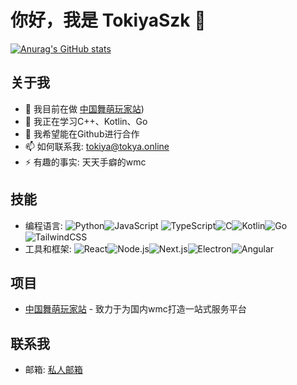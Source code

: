 # 你好，我是 TokiyaSzk 👋
[![Anurag's GitHub stats](https://github-readme-stats.vercel.app/api?username=TokiyaSzk)](https://github.com/anuraghazra/github-readme-stats)
## 关于我
- 🔭 我目前在做 [中国舞萌玩家站](https://github.com/Salt-House/MaiWeb-CN))
- 🌱 我正在学习C++、Kotlin、Go
- 👯 我希望能在Github进行合作
- 📫 如何联系我: tokiya@tokya.online
- ⚡ 有趣的事实: 天天手癖的wmc

## 技能
- 编程语言: ![Python](https://img.shields.io/badge/Python-3776AB?style=for-the-badge&logo=python&logoColor=white)![JavaScript](https://img.shields.io/badge/JavaScript-F7DF1E?style=for-the-badge&logo=javascript&logoColor=black) ![TypeScript](https://img.shields.io/badge/TypeScript-007ACC?style=for-the-badge&logo=typescript&logoColor=white)![C](https://img.shields.io/badge/C-00599C?style=for-the-badge&logo=c&logoColor=white)![Kotlin](https://img.shields.io/badge/Kotlin-0095D5?style=for-the-badge&logo=kotlin&logoColor=white)![Go](https://img.shields.io/badge/Go-00ADD8?style=for-the-badge&logo=go&logoColor=white)![TailwindCSS](https://img.shields.io/badge/Tailwind_CSS-38B2AC?style=for-the-badge&logo=tailwind-css&logoColor=white)
- 工具和框架: ![React](https://img.shields.io/badge/React-20232A?style=for-the-badge&logo=react&logoColor=61DAFB)![Node.js](https://img.shields.io/badge/Node.js-43853D?style=for-the-badge&logo=node.js&logoColor=white)![Next.js](https://img.shields.io/badge/Next.js-000000?style=for-the-badge&logo=next.js&logoColor=white)![Electron](https://img.shields.io/badge/Electron-47848F?style=for-the-badge&logo=electron&logoColor=white)![Angular](https://img.shields.io/badge/Angular-DD0031?style=for-the-badge&logo=angular&logoColor=white)
## 项目
- [中国舞萌玩家站]([项目链接](https://github.com/Salt-House/MaiWeb-CN)) - 致力于为国内wmc打造一站式服务平台

## 联系我
- 邮箱: [私人邮箱](mailto:tokiya@tokya.online)
